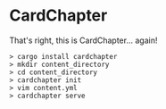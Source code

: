 # CardChapter

That's right, this is CardChapter... again!

```
> cargo install cardchapter
> mkdir content_directory
> cd content_directory
> cardchapter init
> vim content.yml
> cardchapter serve
```